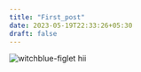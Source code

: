 ```yaml
---
title: "First_post"
date: 2023-05-19T22:33:26+05:30
draft: false
---
```

![witchblue-figlet](/wannacry.png)
hii
